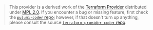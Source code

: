 > This provider is a derived work of the [Terraform Provider](https://github.com/terraform-providers/terraform-provider-coder)
> distributed under [MPL 2.0](https://www.mozilla.org/en-US/MPL/2.0/). If you encounter a bug or missing feature,
> first check the [`pulumi-coder` repo](/issues); however, if that doesn't turn up anything,
> please consult the source [`terraform-provider-coder` repo](https://github.com/terraform-providers/terraform-provider-coder/issues).
